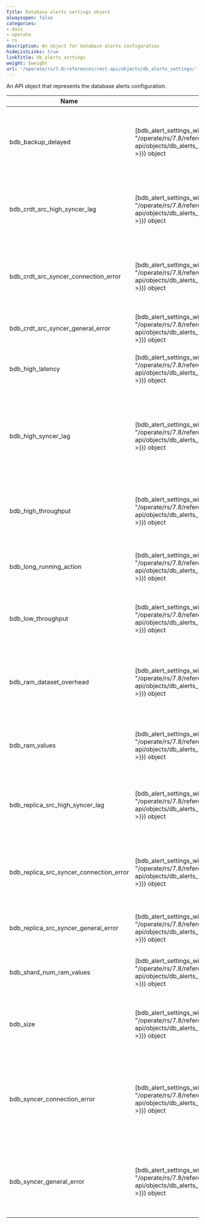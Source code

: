 ```yaml
---
Title: Database alerts settings object
alwaysopen: false
categories:
- docs
- operate
- rs
description: An object for database alerts configuration
hideListLinks: true
linkTitle: db_alerts_settings
weight: $weight
url: '/operate/rs/7.8/references/rest-api/objects/db_alerts_settings/'
---
```


An API object that represents the database alerts configuration.

| Name | Type/Value | Description |
|------|------------|-------------|
| bdb_backup_delayed | [bdb_alert_settings_with_threshold]({{< relref "/operate/rs/7.8/references/rest-api/objects/db_alerts_settings/bdb_alert_settings_with_threshold" >}}) object | Periodic backup has been delayed for longer than specified threshold value (minutes) |
| bdb_crdt_src_high_syncer_lag | [bdb_alert_settings_with_threshold]({{< relref "/operate/rs/7.8/references/rest-api/objects/db_alerts_settings/bdb_alert_settings_with_threshold" >}}) object | CRDB source sync lag is higher than specified threshold value (seconds) |
| bdb_crdt_src_syncer_connection_error | [bdb_alert_settings_with_threshold]({{< relref "/operate/rs/7.8/references/rest-api/objects/db_alerts_settings/bdb_alert_settings_with_threshold" >}}) object | CRDB source sync had a connection error while trying to connect to replica source |
| bdb_crdt_src_syncer_general_error | [bdb_alert_settings_with_threshold]({{< relref "/operate/rs/7.8/references/rest-api/objects/db_alerts_settings/bdb_alert_settings_with_threshold" >}}) object | CRDB sync encountered in general error |
| bdb_high_latency | [bdb_alert_settings_with_threshold]({{< relref "/operate/rs/7.8/references/rest-api/objects/db_alerts_settings/bdb_alert_settings_with_threshold" >}}) object | Latency is higher than specified threshold value (microsec) |
| bdb_high_syncer_lag | [bdb_alert_settings_with_threshold]({{< relref "/operate/rs/7.8/references/rest-api/objects/db_alerts_settings/bdb_alert_settings_with_threshold" >}}) object | Replica of sync lag is higher than specified threshold value (seconds) (deprecated as of Redis Enterprise v5.0.1) |
| bdb_high_throughput | [bdb_alert_settings_with_threshold]({{< relref "/operate/rs/7.8/references/rest-api/objects/db_alerts_settings/bdb_alert_settings_with_threshold" >}}) object | Throughput is higher than specified threshold value (requests / sec) |
| bdb_long_running_action | [bdb_alert_settings_with_threshold]({{< relref "/operate/rs/7.8/references/rest-api/objects/db_alerts_settings/bdb_alert_settings_with_threshold" >}}) object | An alert for state machines that are running for too long |
| bdb_low_throughput | [bdb_alert_settings_with_threshold]({{< relref "/operate/rs/7.8/references/rest-api/objects/db_alerts_settings/bdb_alert_settings_with_threshold" >}}) object | Throughput is lower than specified threshold value (requests / sec) |
| bdb_ram_dataset_overhead | [bdb_alert_settings_with_threshold]({{< relref "/operate/rs/7.8/references/rest-api/objects/db_alerts_settings/bdb_alert_settings_with_threshold" >}}) object | Dataset RAM overhead of a shard has reached the threshold value (% of its RAM limit) |
| bdb_ram_values | [bdb_alert_settings_with_threshold]({{< relref "/operate/rs/7.8/references/rest-api/objects/db_alerts_settings/bdb_alert_settings_with_threshold" >}}) object | Percent of values kept in a shard's RAM is lower than (% of its key count) |
| bdb_replica_src_high_syncer_lag | [bdb_alert_settings_with_threshold]({{< relref "/operate/rs/7.8/references/rest-api/objects/db_alerts_settings/bdb_alert_settings_with_threshold" >}}) object | Replica of source sync lag is higher than specified threshold value (seconds) |
| bdb_replica_src_syncer_connection_error | [bdb_alert_settings_with_threshold]({{< relref "/operate/rs/7.8/references/rest-api/objects/db_alerts_settings/bdb_alert_settings_with_threshold" >}}) object | Replica of source sync has connection error while trying to connect replica source |
| bdb_replica_src_syncer_general_error | [bdb_alert_settings_with_threshold]({{< relref "/operate/rs/7.8/references/rest-api/objects/db_alerts_settings/bdb_alert_settings_with_threshold" >}}) object | Replica of sync encountered in general error |
| bdb_shard_num_ram_values | [bdb_alert_settings_with_threshold]({{< relref "/operate/rs/7.8/references/rest-api/objects/db_alerts_settings/bdb_alert_settings_with_threshold" >}}) object | Number of values kept in a shard's RAM is lower than (values) |
| bdb_size | [bdb_alert_settings_with_threshold]({{< relref "/operate/rs/7.8/references/rest-api/objects/db_alerts_settings/bdb_alert_settings_with_threshold" >}}) object | Dataset size has reached the threshold value \(% of the memory limit) |
| bdb_syncer_connection_error | [bdb_alert_settings_with_threshold]({{< relref "/operate/rs/7.8/references/rest-api/objects/db_alerts_settings/bdb_alert_settings_with_threshold" >}}) object | Replica of sync has connection error while trying to connect replica source (deprecated as of Redis Enterprise v5.0.1) |
| bdb_syncer_general_error | [bdb_alert_settings_with_threshold]({{< relref "/operate/rs/7.8/references/rest-api/objects/db_alerts_settings/bdb_alert_settings_with_threshold" >}}) object | Replica of sync encountered in general error (deprecated as of Redis Enterprise v5.0.1) |
